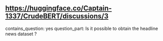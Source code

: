 ## https://huggingface.co/Captain-1337/CrudeBERT/discussions/3

contains_question: yes
question_part: Is it possible to obtain the  headline news dataset ?
